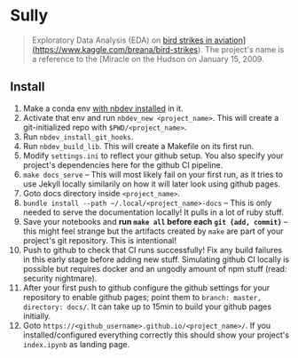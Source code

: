 # Sully
> Exploratory Data Analysis (EDA) on <a href='https://en.wikipedia.org/wiki/US_Airways_Flight_1549'>bird strikes in aviation](https://www.kaggle.com/breana/bird-strikes). The project's name is a reference to the [Miracle on the Hudson on January 15, 2009</a>.


## Install
1. Make a conda env [with nbdev installed](https://nbdev.fast.ai/) in it.
2. Activate that env and run `nbdev_new <project_name>`. This will create a git-initialized repo with `$PWD/<project_name>`.
3. Run `nbdev_install_git_hooks`.
4. Run `nbdev_build_lib`. This will create a Makefile on its first run.
5. Modify `settings.ini` to reflect your github setup. You also specify your project's dependencies here for the github CI pipeline. 
6. `make docs_serve` – This will most likely fail on your first run, as it tries to use Jekyll locally similarily on how it will later look using github pages.
  1. Goto docs directory inside `<project_name>`.
  2. `bundle install --path ~/.local/<project_name>-docs` – This is only needed to serve the documentation locally! It pulls in a lot of ruby stuff.
7. Save your notebooks and **run `make all` before each `git {add, commit}`** – this might feel strange but the artifacts created by `make` are part of your project's git repository. This is intentional!
8. Push to github to check that CI runs successfully! Fix any build failures in this early stage before adding new stuff. Simulating github CI locally is possible but requires docker and an ungodly amount of npm stuff (read: security nightmare).
9. After your first push to github configure the github settings for your repository to enable github pages; point them to `branch: master, directory: docs/`. It can take up to 15min to build your github pages initially.
10. Goto `https://<github_username>.github.io/<project_name>/`. If you installed/configured everything correctly this should show your project's `index.ipynb` as landing page.
